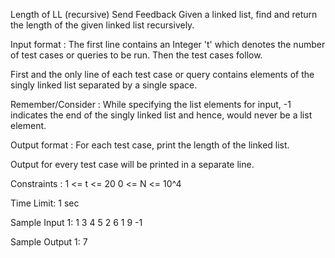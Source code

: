Length of LL (recursive)
Send Feedback
Given a linked list, find and return the length of the given linked list recursively.

Input format :
The first line contains an Integer 't' which denotes the number of test cases or queries to be run. Then the test cases follow.

First and the only line of each test case or query contains elements of the singly linked list separated by a single space. 

Remember/Consider :
While specifying the list elements for input, -1 indicates the end of the singly linked list and hence, would never be a list element.

Output format :
For each test case, print the length of the linked list.

Output for every test case will be printed in a separate line.

Constraints :
1 <= t <= 20
0 <= N <= 10^4

Time Limit: 1 sec

Sample Input 1:
1 
3 4 5 2 6 1 9 -1

Sample Output 1:
7
